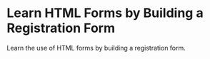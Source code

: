 # Learn HTML Forms by Building a Registration Form

Learn the use of HTML forms by building a registration form.
